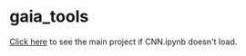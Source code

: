 # gaia_tools

[Click here](https://nbviewer.jupyter.org/github/lrbuechner/gaia_tools/blob/master/CNN.ipynb) to see the main project if CNN.ipynb doesn't load.

